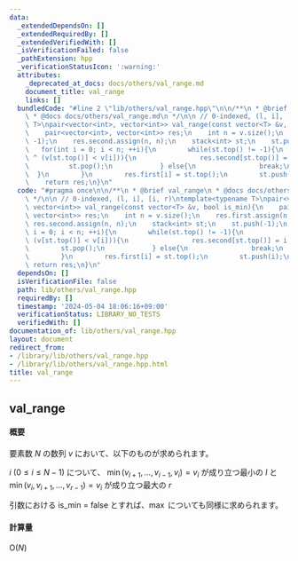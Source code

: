 ```yaml
---
data:
  _extendedDependsOn: []
  _extendedRequiredBy: []
  _extendedVerifiedWith: []
  _isVerificationFailed: false
  _pathExtension: hpp
  _verificationStatusIcon: ':warning:'
  attributes:
    _deprecated_at_docs: docs/others/val_range.md
    document_title: val_range
    links: []
  bundledCode: "#line 2 \"lib/others/val_range.hpp\"\n\n/**\n * @brief val_range\n\
    \ * @docs docs/others/val_range.md\n */\n\n // 0-indexed, (l, i], [i, r)\ntemplate<typename\
    \ T>\npair<vector<int>, vector<int>> val_range(const vector<T> &v, bool is_min){\n\
    \    pair<vector<int>, vector<int>> res;\n    int n = v.size();\n    res.first.assign(n,\
    \ -1);\n    res.second.assign(n, n);\n    stack<int> st;\n    st.push(-1);\n \
    \   for(int i = 0; i < n; ++i){\n        while(st.top() != -1){\n            if(is_min\
    \ ^ (v[st.top()] < v[i])){\n                res.second[st.top()] = i;\n      \
    \          st.pop();\n            } else{\n                break;\n          \
    \  }\n        }\n        res.first[i] = st.top();\n        st.push(i);\n    }\n\
    \    return res;\n}\n"
  code: "#pragma once\n\n/**\n * @brief val_range\n * @docs docs/others/val_range.md\n\
    \ */\n\n // 0-indexed, (l, i], [i, r)\ntemplate<typename T>\npair<vector<int>,\
    \ vector<int>> val_range(const vector<T> &v, bool is_min){\n    pair<vector<int>,\
    \ vector<int>> res;\n    int n = v.size();\n    res.first.assign(n, -1);\n   \
    \ res.second.assign(n, n);\n    stack<int> st;\n    st.push(-1);\n    for(int\
    \ i = 0; i < n; ++i){\n        while(st.top() != -1){\n            if(is_min ^\
    \ (v[st.top()] < v[i])){\n                res.second[st.top()] = i;\n        \
    \        st.pop();\n            } else{\n                break;\n            }\n\
    \        }\n        res.first[i] = st.top();\n        st.push(i);\n    }\n   \
    \ return res;\n}\n"
  dependsOn: []
  isVerificationFile: false
  path: lib/others/val_range.hpp
  requiredBy: []
  timestamp: '2024-05-04 18:06:16+09:00'
  verificationStatus: LIBRARY_NO_TESTS
  verifiedWith: []
documentation_of: lib/others/val_range.hpp
layout: document
redirect_from:
- /library/lib/others/val_range.hpp
- /library/lib/others/val_range.hpp.html
title: val_range
---
```

## val_range

#### 概要

要素数 $N$ の数列 $v$ において、以下のものが求められます。

$i \: (0 \leq i \leq N - 1)$ について、
$\min(v_{l + 1}, ..., v_{i - 1}, v_{i}) = v_i$ が成り立つ最小の $l$ と
$\min(v_i, v_{i + 1}, ..., v_{r - 1}) = v_i$ が成り立つ最大の $r$

引数における is_min = false とすれば、$\max$ についても同様に求められます。

#### 計算量

$\mathrm{O}(N)$
